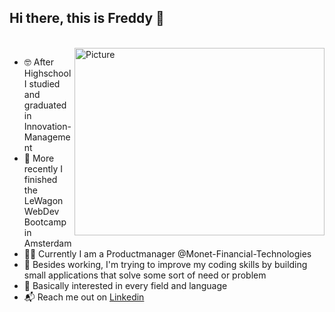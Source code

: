 ## Hi there, this is Freddy 👋
<br>

<img align="right" alt="Picture" src="https://user-images.githubusercontent.com/74424903/173593829-43ce04fe-790f-4a88-9189-2a07ea5f1dda.svg" width="400" height="300" />

- 🤓 After Highschool I studied and graduated in Innovation-Management
- 🚐 More recently I finished the LeWagon WebDev Bootcamp in Amsterdam
- 👨‍💻 Currently I am a Productmanager @Monet-Financial-Technologies
- 🌱 Besides working, I'm trying to improve my coding skills by building small applications that solve some sort of need or problem 
- 🔭 Basically interested in every field and language
- 📬 Reach me out on [Linkedin](https://www.linkedin.com/in/frederik-feldmeier-32ab651bb/) 

<!--
**elfeldos/elfeldos** is a ✨ _special_ ✨ repository because its `README.md` (this file) appears on your GitHub profile.
